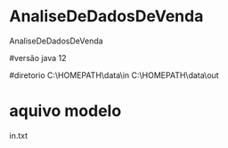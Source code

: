 # AnaliseDeDadosDeVenda
AnaliseDeDadosDeVenda

#versão
java 12

#diretorio
C:\HOMEPATH\data\in
C:\HOMEPATH\data\out

# aquivo modelo 
in.txt

